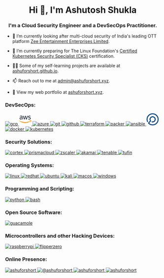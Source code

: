 <h1 align="center">Hi 👋, I'm Ashutosh Shukla</h1>
<h3 align="center">I'm a Cloud Security Engineer and a DevSecOps Practitioner.</h3>

- 🤝 I’m currently looking after multi-cloud security of India's leading OTT platform [Zee Entertainment Enterprises Limited](https://www.zee.com).

- 📝 I’m currently preparing for The Linux Foundation's [Certified Kubernetes Security Specialist (CKS)](https://training.linuxfoundation.org/certification/certified-kubernetes-security-specialist/) certification.

- 👨‍💻 Some of my self-learning projects are available at [ashuforshort.github.io](https://ashuforshort.github.io).

- 📫 Reach out to me at [admin@ashuforshort.xyz](mailto:admin@ashuforshort.xyz).

- 📄 View my web portfolio at [ashuforshort.xyz](http://www.ashuforshort.xyz).

<h3 align="left">DevSecOps:</h3>
<p align="left"> <a href="https://cloud.google.com" target="_blank" rel="noreferrer"> <img src="https://www.vectorlogo.zone/logos/google_cloud/google_cloud-icon.svg" alt="gcp" width="40" height="40"/> </a> <a href="https://aws.amazon.com" target="_blank" rel="noreferrer"> <img src="https://raw.githubusercontent.com/devicons/devicon/master/icons/amazonwebservices/amazonwebservices-original-wordmark.svg" alt="aws" width="40" height="40"/> </a> <a href="https://azure.microsoft.com/en-in" target="_blank" rel="noreferrer"> <img src="https://www.vectorlogo.zone/logos/microsoft_azure/microsoft_azure-icon.svg" alt="azure" width="40" height="40"/> </a> <a href="https://git-scm.com" target="_blank" rel="noreferrer"> <img src="https://www.vectorlogo.zone/logos/git-scm/git-scm-icon.svg" alt="git" width="40" height="40"/> </a> <a href="https://github.com" target="_blank" rel="noreferrer"> <img src="https://www.vectorlogo.zone/logos/github/github-icon.svg" alt="github" width="40" height="40"/> </a> <a href="https://terraform.io" target="_blank" rel="noreferrer"> <img src="https://www.vectorlogo.zone/logos/terraformio/terraformio-icon.svg" alt="terraform" width="40" height="40"/> </a> <a href="https://packer.io" target="_blank" rel="noreferrer"> <img src="https://www.vectorlogo.zone/logos/packerio/packerio-icon.svg" alt="packer" width="40" height="40"/> </a> <a href="https://ansible.com" target="_blank" rel="noreferrer"> <img src="https://www.vectorlogo.zone/logos/ansible/ansible-icon.svg" alt="ansible" width="40" height="40"/> </a> <a href="https://open-scap.org" target="_blank" rel="noreferrer"> <img src="https://github.com/OpenSCAP/promo/blob/master/openscap/openscap-icon-minimalistic.svg" alt="openscap" width="40" height="40"/> </a> <a href="https://docker.com" target="_blank" rel="noreferrer"> <img src="https://www.vectorlogo.zone/logos/docker/docker-icon.svg" alt="docker" width="40" height="40"/> </a> <a href="https://kubernetes.io" target="_blank" rel="noreferrer"> <img src="https://www.vectorlogo.zone/logos/kubernetes/kubernetes-icon.svg" alt="kubernetes" width="40" height="40"/> </a> </p>

<h3 align="left">Security Solutions:</h3>
<p align="left"> <a href="https://paloaltonetworks.com/cortex/cortex-xdr" target="_blank" rel="noreferrer"> <img src="https://cdn6.aptoide.com/imgs/7/b/f/7bf99b7734e4077c9e44ed3b80fb0d20_icon.png" alt="cortex" width="40" height="40"/> </a> <a href="https://paloaltonetworks.com/prisma/cloud/cloud-security-posture-management" target="_blank" rel="noreferrer"> <img src="https://yt3.googleusercontent.com/eeyiEFm3APkpnm8XPXDXi5joVCx4dsYk5OA5FyTz3eZ5SvqQH5GFR9AaOoXaSqOHydi_sYj-0BE=s900-c-k-c0x00ffffff-no-rj" alt="prismacloud" width="40" height="40"/> </a> <a href="https://zscaler.com" target="_blank" rel="noreferrer"> <img src="https://companieslogo.com/img/orig/ZS-46a5871c.png" alt="zscaler" width="50" height="40"/> </a> <a href="https://akamai.com" target="_blank" rel="noreferrer"> <img src="https://www.vectorlogo.zone/logos/akamai/akamai-icon.svg" alt="akamai" width="40" height="40"/> </a> <a href="https://tenable.com" target="_blank" rel="noreferrer"> <img src="https://github.com/loganmarchione/homelab-svg-assets/blob/main/assets/tenable.svg" alt="tenable" width="40" height="40"/> </a> <a href="https://tufin.com" target="_blank" rel="noreferrer"> <img src="https://upload.wikimedia.org/wikipedia/commons/9/92/Tufin_logo.svg" alt="tufin" width="40" height="40"/> </a> </p>

<h3 align="left">Operating Systems:</h3>
<p align="left"> <a href="https://linux.org" target="_blank" rel="noreferrer"> <img src="https://www.vectorlogo.zone/logos/linux/linux-icon.svg" alt="linux" width="40" height="40"/> </a> <a href="https://redhat.com" target="_blank" rel="noreferrer"> <img src="https://www.vectorlogo.zone/logos/redhat/redhat-icon.svg" alt="redhat" width="40" height="40"/> </a> <a href="https://ubuntu.com" target="_blank" rel="noreferrer"> <img src="https://www.vectorlogo.zone/logos/ubuntu/ubuntu-icon.svg" alt="ubuntu" width="40" height="40"/> </a> <a href="https://kali.org" target="_blank" rel="noreferrer"> <img src="https://github.com/vinceliuice/Fluent-icon-theme/blob/master/src/scalable/apps/distributor-logo-kali.svg" alt="kali" width="40" height="40"/> </a> <a href="https://apple.com" target="_blank" rel="noreferrer"> <img src="https://www.vectorlogo.zone/logos/apple/apple-icon.svg" alt="macos" width="40" height="40"/> </a> <a href="https://microsoft.com" targer="_blank" rel="noreferrer"> <img src="https://www.vectorlogo.zone/logos/microsoft/microsoft-icon.svg" alt="windows" width="40" height="40"/> </a> </p>

<h3 align="left">Programming and Scripting:</h3>
<p align="left"> <a href="https://python.org" target="_blank" rel="noreferrer"> <img src="https://www.vectorlogo.zone/logos/python/python-icon.svg" alt="python" width="40" height="40"/> </a> <a href="https://gnu.org/software/bash/" target="_blank" rel="noreferrer"> <img src="https://www.vectorlogo.zone/logos/gnu_bash/gnu_bash-icon.svg" alt="bash" width="40" height="40"/> </a> </p>

<h3 align="left">Open Source Software:</h3>
<p align="left"> <a href="https://guacamole.apache.org/" target="_blank" rel="noreferrer"> <img src="https://www.vectorlogo.zone/logos/apache_guacamole/apache_guacamole-icon.svg" alt="guacamole" width="40" height="40"/> </a> </p>

<h3 align="left">Microcontrollers and other Hacking Devices:</h3>
<p align="left"> <a href="https://raspberrypi.org" target="_blank" rel="noreferrer"> <img src="https://www.vectorlogo.zone/logos/raspberrypi/raspberrypi-icon.svg" alt="raspberrypi" width="40" height="40"/> </a> <a href="https://flipperzero.one" target="_blank" rel="noreferrer"> <img src="https://vmc.digicert.com/e356d324-23fc-40da-ac12-384d26874513.svg" alt="flipperzero" width="40" height="40"/> </a> </p>

<h3 align="left">Online Presence:</h3>
<p align="left"> <a href="https://linkedin.com/in/ashuforshort" target="blank" rel="noreferrer"> <img src="https://www.vectorlogo.zone/logos/linkedin/linkedin-icon.svg" alt="ashuforshort" width="40" height="40"/> </a> <a href="https://medium.com/@ashuforshort" target="blank" rel="noreferrer"> <img src="https://www.vectorlogo.zone/logos/medium/medium-icon.svg" alt="@ashuforshort" width="40" height="40"/> </a> <a href="https://tryhackme.com/p/ashuforshort" target="blank" rel="noreferrer"><img src="https://assets.tryhackme.com/img/THMlogo.png" alt="ashuforshort" width="70" height="40"/> </a> <a href="https://leetcode.com/ashuforshort" target="blank" rel="noreferrer"> <img src="https://www.svgrepo.com/download/306328/leetcode.svg" alt="ashuforshort" width="40" height="40"/> </a> </p>
